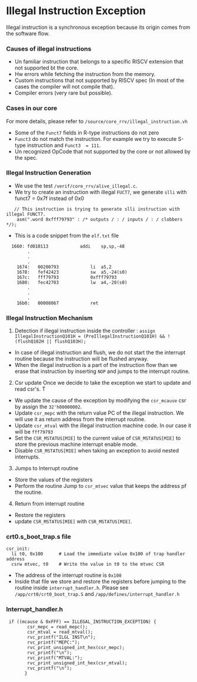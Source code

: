# Illegal Instruction Exception
Illegal instruction is a synchronous exception because its origin comes from the software flow. 
### Causes of illegal instructions
- Un familiar instruction that belongs to a specific RISCV extension that not supported bt the core.
- Hw errors while fetching the instruction from the memory.
- Custom instructions that not supported by RISCV spec (In most of the cases the compiler will not compile that).
- Compiler errors (very rare but possible).

### Cases in our core
For more details, please refer to `/source/core_rrv/illegal_instruction.vh`
- Some of the `Funct7` fields in R-type instructions do not zero
- `Funct3` do not match the instruction. For example we try to execute S-type instruction and `Funct3  = 111`.
- Un recognized OpCode that not supported by the core or not allowed by the spec.

### Illegal Instruction Generation
- We use the test `/verif/core_rrv/alive_illegal.c`.
- We try to create an instruction with illegal `FUCT7`, we generate `slli` with funct7 = 0x7f instead of 0x0
```
   // This instruction is trying to generate slli instruction with illegal FUNCT7.
    asm(".word 0xfff79793" : /* outputs / : / inputs / : / clobbers */);
```
- This is a code snippet from the `elf.txt` file
```
  1660:	fd010113          	addi	sp,sp,-48
        .
        .
        .
    1674:	00200793          	li	a5,2
    1678:	fef42423          	sw	a5,-24(s0)
    167c:	fff79793          	0xfff79793
    1680:	fec42703          	lw	a4,-20(s0)
        .
        .
        .
    16b0:	00008067          	ret
```
### Illegal Instruction Mechanism
1. Detection if illegal instruction inside the controller :
`assign IllegalInstructionQ101H = (PreIllegalInstructionQ101H) && ! (flushQ102H || flushQ103H);`
- In case of illegal instruction and flush, we do not start the the interrupt routine because the instruction will be flushed anyway.
- When the illegal instruction is a part of the instruction flow than we erase that instruction by inserting `NOP` and jumps to the interrupt routine.
2. Csr update
Once we decide to take the exception we start to update and read csr's. T
- We update the cause of the exception by modifying the `csr_mcause` csr by assign the `32'h00000002`.
- Update `csr_mepc` with the return value PC of the illegal instruction. We will use it as return address from the interrupt routine.
- Update `csr_mtval` with the illegal instruction machine code. In our case it will be `fff79793`
- Set the `CSR_MSTATUS[MIE]` to the current value of `CSR_MSTATUS[MIE]` to store the previous machine interrupt enable mode.
- Disable `CSR_MSTATUS[MIE]` when taking an exception to avoid nested interrupts.   
3. Jumps to Interrupt routine
- Store the values of the registers
- Perform the routine
Jump to `csr_mtvec` value that keeps the address pf the routine.
4. Return from interrupt routine
- Restore the registers
- update `CSR_MSTATUS[MIE]` with `CSR_MSTATUS[MIE]`. 
### crt0.s_boot_trap.s file
```
csr_init:
  li t0, 0x100      # Load the immediate value 0x100 of trap handler address
  csrw mtvec, t0    # Write the value in t0 to the mtvec CSR
```

- The address of the interrupt routine is `0x100`
- Inside that file we store and restore the registers before jumping to the routine inside `interrupt_handler.h`.
Please see `/app/crt0/crt0_boot_trap.S` and `/app/defines/interrupt_handler.h`

### Interrupt_handler.h
```
 if ((mcause & 0xFFF) == ILLEGAL_INSTRUCTION_EXCEPTION) { 
        csr_mepc = read_mepc();
        csr_mtval = read_mtval();
        rvc_printf("ILGL INST\n");
        rvc_printf("MEPC:");
        rvc_print_unsigned_int_hex(csr_mepc);
        rvc_printf("\n");
        rvc_printf("MTVAL:");
        rvc_print_unsigned_int_hex(csr_mtval);
        rvc_printf("\n");
       }
```




